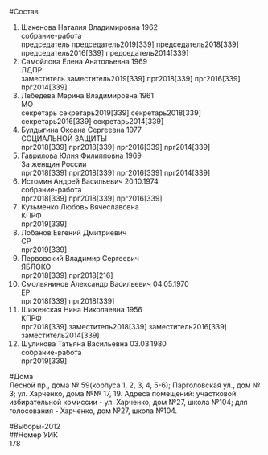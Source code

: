 #Состав  
1. Шакенова Наталия Владимировна 1962  
    собрание-работа  
    председатель председатель2019[339] председатель2018[339] председатель2016[339] председатель2014[339]  
2. Самойлова Елена Анатольевна 1969  
    ЛДПР  
    заместитель заместитель2019[339] прг2018[339] прг2016[339] прг2014[339]  
3. Лебедева Марина Владимировна 1961  
    МО  
    секретарь секретарь2019[339] секретарь2018[339] секретарь2016[339] секретарь2014[339]  
4. Булдыгина Оксана Сергеевна 1977  
    СОЦИАЛЬНОЙ ЗАЩИТЫ  
    прг2018[339] прг2018[339] прг2016[339] прг2014[339]  
5. Гаврилова Юлия Филипповна 1969  
    За женщин России  
    прг2018[339] прг2018[339] прг2016[339] прг2014[339]  
6. Истомин Андрей Васильевич 20.10.1974  
    собрание-работа  
    прг2018[339] прг2018[339] прг2016[339]  
7. Кузьменко Любовь Вячеславовна  
    КПРФ  
    прг2019[339]  
8. Лобанов Евгений Дмитриевич  
    СР  
    прг2019[339]  
9. Первовский Владимир Сергеевич  
    ЯБЛОКО  
    прг2018[339] прг2018[216]  
10. Смольянинов Александр Васильевич 04.05.1970  
    ЕР  
    прг2018[339] прг2018[339]  
11. Шиженская Нина Николаевна 1956  
    КПРФ  
    прг2018[339] заместитель2018[339] заместитель2016[339] заместитель2014[339]  
12. Шуликова Татьяна Васильевна 03.03.1980  
    собрание-работа  
    прг2019[339]  

#Дома  
Лесной пр., дома № 59(корпуса 1, 2, 3, 4, 5-6); Парголовская ул., дом № 3; ул. Харченко, дома №№ 17, 19. Адреса помещений: участковой избирательной комиссии - ул. Харченко, дом №27, школа №104; для голосования - Харченко, дом №27, школа №104.  
  
#Выборы-2012  
##Номер УИК  
178  
